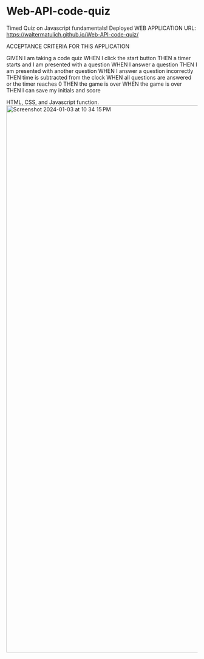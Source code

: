 # Web-API-code-quiz
Timed Quiz on Javascript fundamentals!
Deployed WEB APPLICATION URL: https://waltermatulich.github.io/Web-API-code-quiz/

ACCEPTANCE CRITERIA FOR THIS APPLICATION

GIVEN I am taking a code quiz
WHEN I click the start button
THEN a timer starts and I am presented with a question
WHEN I answer a question
THEN I am presented with another question
WHEN I answer a question incorrectly
THEN time is subtracted from the clock
WHEN all questions are answered or the timer reaches 0
THEN the game is over
WHEN the game is over
THEN I can save my initials and score

HTML, CSS, and Javascript function.
<img width="1440" alt="Screenshot 2024-01-03 at 10 34 15 PM" src="https://github.com/waltermatulich/Web-API-code-quiz/assets/152677493/728eecd7-8d2c-450d-a2cf-8e716472c809">
